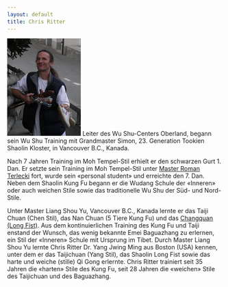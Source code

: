 ```yaml
---
layout: default
title: Chris Ritter
---
```


<img class="ifloat-left" src="/images/chris-ritter.jpg" alt="Chris Ritter">
Leiter des Wu Shu-Centers Oberland, begann sein Wu Shu Training mit Grandmaster Simon, 23. Generation Tookien Shaolin Kloster, in Vancouver B.C., Kanada.

Nach 7 Jahren Training im Moh Tempel-Stil erhielt er den schwarzen Gurt 1. Dan. Er setzte sein Training im Moh Tempel-Stil unter [Master Roman Terlecki](http://www.kungfubc.com) fort, wurde sein «personal student» und erreichte den 7. Dan.  Neben dem Shaolin Kung Fu begann er die Wudang Schule der «Inneren» oder auch weichen Stile sowie das traditionelle Wu Shu der Süd- und Nord-Stile.

Unter Master Liang Shou Yu, Vancouver B.C., Kanada lernte er das Taiji Chuan (Chen Stil), das Nan Chuan (5 Tiere Kung Fu) und das [Changquan (Long Fist)](http://www.wu-shu.ch/long-fist). Aus dem kontinuierlichen Training des Kung Fu und Taiji enstand der Wunsch, das wenig bekannte Emei Baguazhang zu erlernen, ein Stil der «Inneren» Schule mit Ursprung im Tibet. Durch Master Liang Shou Yu lernte Chris Ritter Dr. Yang Jwing Ming aus Boston (USA) kennen, unter dem er das Taijichuan (Yang Stil), das Shaolin Long Fist sowie das harte und weiche (stille) Qi Gong erlernte.
Chris Ritter trainiert seit 35 Jahren die «harten» Stile des Kung Fu, seit 28 Jahren die «weichen» Stile des Taijichuan und des Baguazhang.
